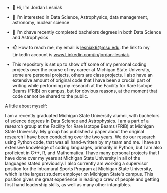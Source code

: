 - 👋 Hi, I’m Jordan Lesniak
- 👀 I’m interested in Data Science, Astrophysics, data management, astronomy, nuclear science
- 🌱 I’m chave recently completed bachelors degrees in both Data Science and Astrophysics
- 📫 How to reach me, my email is lesniak6@msu.edu. the link to my LinkedIn account is www.Linkedin.com/in/jordan-lesniak.

- This repository is set up to show off some of my personal coding projects over the course of my career at Michigan State University, some are personal projects,
others are class projects. I also have an extensive amount of original code that I have been a crucial part of writing while performing my research at the 
Facility for Rare Isotope Beams (FRIB) on campus, but for obvious reasons, at the moment that code cannot be shared to the public.


A little about myself:

I am a recently graduated Michigan State University alumni, with bachelors of science degrees in Data Science and Astrophysics. I am a part of a research group at the Facility for Rare Isotope Beams (FRIB) at Michigan State University. My group has published a paper about the original research I have been conducting over the two years. We do our research using Python code, that was all hand-written by my team and me. I have an extensive knowledge of coding languages, primarily in Python, but I am also proficient in C++, R, and Mathematica. I have many personal projects that I have done over my years at Michigan State University in all of the languages stated previously. I also currently am working a supervisor position for the Intramural Sports Program at Michigan State University, which is the largest student employer on Michigan State's campus. This position gives me great experience in leading a crew of people and getting first hand leadership skills, as well as many other intangibles.
